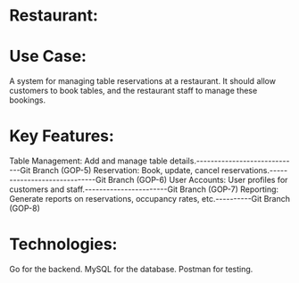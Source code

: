 # Restaurant:
# Use Case: 
  A system for managing table reservations at a restaurant. It should allow customers to book tables, and the restaurant staff to manage these bookings.
# Key Features:
Table Management: Add and manage table details.-----------------------------Git Branch (GOP-5)
Reservation: Book, update, cancel reservations.-----------------------------Git Branch (GOP-6)
User Accounts: User profiles for customers and staff.-----------------------Git Branch (GOP-7)
Reporting: Generate reports on reservations, occupancy rates, etc.----------Git Branch (GOP-8)
# Technologies:
Go for the backend.
MySQL for the database.
Postman for testing.
